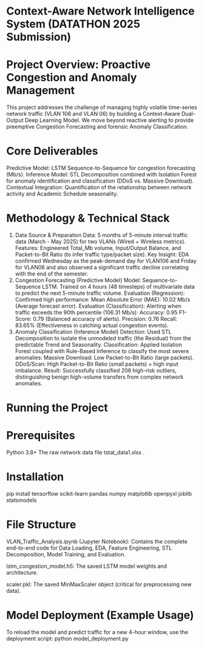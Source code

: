 # Context-Aware Network Intelligence System (DATATHON 2025 Submission)
# Project Overview: Proactive Congestion and Anomaly Management
This project addresses the challenge of managing highly volatile time-series network traffic (VLAN 106 and VLAN 06) by building a Context-Aware Dual-Output Deep Learning Model. We move beyond reactive alerting to provide preemptive Congestion Forecasting and forensic Anomaly Classification.
# Core Deliverables
Predictive Model: LSTM Sequence-to-Sequence for congestion forecasting (Mb/s).
Inference Model: STL Decomposition combined with Isolation Forest for anomaly identification and classification (DDoS vs. Massive Download).
Contextual Integration: Quantification of the relationship between network activity and Academic Schedule seasonality.

# Methodology & Technical Stack
1. Data Source & Preparation
Data: 5 months of 5-minute interval traffic data (March - May 2025) for two VLANs (Wired + Wireless metrics).
Features: Engineered Total_Mb volume, Input/Output Balance, and Packet-to-Bit Ratio (to infer traffic type/packet size).
Key Insight: EDA confirmed Wednesday as the peak-demand day for VLAN106 and Friday for VLAN06 and also observed a significant traffic decline correlating with the end of the semester.
2. Congestion Forecasting (Predictive Model)
Model: Sequence-to-Sequence LSTM. Trained on 4 hours (48 timesteps) of multivariate data to predict the next 5-minute traffic volume.
Evaluation (Regression): Confirmed high performance:
Mean Absolute Error (MAE): 10.02 Mb/s (Average forecast error).
Evaluation (Classification): Alerting when traffic exceeds the 90th percentile (106.31 Mb/s):
Accuracy: 0.95
F1-Score: 0.79 (Balanced accuracy of alerts).
Precision: 0.76
Recall: 83.65% (Effectiveness in catching actual congestion events).
3. Anomaly Classification (Inference Model)
Detection: Used STL Decomposition to isolate the unmodeled traffic (the Residual) from the predictable Trend and Seasonality.
Classification: Applied Isolation Forest coupled with Rule-Based Inference to classify the most severe anomalies:
Massive Download: Low Packet-to-Bit Ratio (large packets).
DDoS/Scan: High Packet-to-Bit Ratio (small packets) + high input imbalance.
Result: Successfully classified 206 high-risk outliers, distinguishing benign high-volume transfers from complex network anomalies.

# Running the Project
# Prerequisites
Python 3.8+
The raw network data file tstat_data1.xlsx .
# Installation
pip install tensorflow scikit-learn pandas numpy matplotlib openpyxl joblib statsmodels

# File Structure
VLAN_Traffic_Analysis.ipynb (Jupyter Notebook): Contains the complete end-to-end code for Data Loading, EDA, Feature Engineering, STL Decomposition, Model Training, and Evaluation.

lstm_congestion_model.h5: The saved LSTM model weights and architecture.

scaler.pkl: The saved MinMaxScaler object (critical for preprocessing new data).

# Model Deployment (Example Usage)
To reload the model and predict traffic for a new 4-hour window, use the deployment script:
python model_deployment.py




